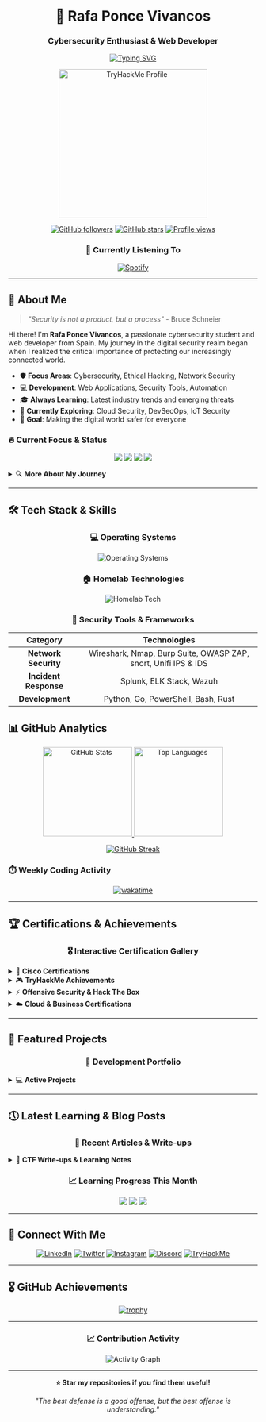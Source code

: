 
<div align="center">

# 🚀 Rafa Ponce Vivancos

### Cybersecurity Enthusiast & Web Developer

[![Typing SVG](https://readme-typing-svg.herokuapp.com?font=Fira+Code&size=18&duration=2000&pause=1000&color=3382ED&background=FFFFFF00&center=true&vCenter=true&width=600&lines=Cybersecurity+Student+%26+Researcher;Web+Development+Enthusiast;Always+Learning+New+Technologies;Protecting+Digital+Spaces)](https://git.io/typing-svg)

<p>
  <img src="https://tryhackme-badges.s3.amazonaws.com/raf181.png" alt="TryHackMe Profile" width="300"/>
</p>

[![GitHub followers](https://img.shields.io/github/followers/raf181?label=Follow&style=social)](https://github.com/raf181)
[![GitHub stars](https://img.shields.io/github/stars/raf181?label=Stars&style=social)](https://github.com/raf181)
[![Profile views](https://komarev.com/ghpvc/?username=raf181&color=3382ed&style=flat-square)](https://github.com/raf181)

### 🎵 Currently Listening To

[![Spotify](https://raf181-spotify-github-readme.vercel.app/api/spotify-playing)](https://open.spotify.com/user/raf181_)

</div>

---

## 🎯 About Me

> *"Security is not a product, but a process"* - Bruce Schneier

Hi there! I'm **Rafa Ponce Vivancos**, a passionate cybersecurity student and web developer from Spain. My journey in the digital security realm began when I realized the critical importance of protecting our increasingly connected world.

- 🛡️ **Focus Areas**: Cybersecurity, Ethical Hacking, Network Security
- 💻 **Development**: Web Applications, Security Tools, Automation
- 🎓 **Always Learning**: Latest industry trends and emerging threats
- 🌱 **Currently Exploring**: Cloud Security, DevSecOps, IoT Security
- 🎯 **Goal**: Making the digital world safer for everyone

### 🔥 Current Focus & Status

<div align="center">

![](https://img.shields.io/badge/Status-Learning%20Cloud%20Security-success?style=flat-square&logo=amazon-aws&logoColor=white)
![](https://img.shields.io/badge/Location-Spain%20🇪🇸-informational?style=flat-square&logo=google-maps&logoColor=white)
![](https://img.shields.io/badge/CTF%20Rank-Rising-orange?style=flat-square&logo=tryhackme&logoColor=white)
![](https://img.shields.io/badge/Favorite%20OS-Debian-red?style=flat-square&logo=debian&logoColor=white)

</div>

<details>
<summary>🔍 <b>More About My Journey</b></summary>
<br>

My interest in cybersecurity began when I realized how vulnerable our online presence can be to various threats. I've been studying and experimenting with different tools and techniques to enhance my knowledge in this field and to help protect myself and others online.

I believe that cybersecurity is not just about technology, it's about understanding human behavior, business processes, and the ever-evolving threat landscape. This holistic approach drives my continuous learning and professional development.

</details>


---

## 🛠️ Tech Stack & Skills

<div align="center">

### 💻 Operating Systems

<img src="https://skillicons.dev/icons?i=windows,debian,linux,redhat,raspberrypi" alt="Operating Systems"/>

### 🏠 Homelab Technologies

<img src="https://skillicons.dev/icons?i=cloudflare,docker,prometheus,sqlite,vscode,ansible" alt="Homelab Tech"/>

### 🔐 Security Tools & Frameworks

</div>

<div align="center">

| Category | Technologies |
|:--------:|:------------:|
| **Network Security** | Wireshark, Nmap, Burp Suite, OWASP ZAP, snort, Unifi IPS & IDS |
| **Incident Response** | Splunk, ELK Stack, Wazuh |
| **Development** | Python, Go, PowerShell, Bash, Rust |

</div>

## 📊 GitHub Analytics

<div align="center">

<a href="https://github.com/raf181">
  <img height="180em" src="https://github-readme-stats.vercel.app/api?username=raf181&show_icons=true&count_private=true&title_color=3382ed&text_color=ffffff&icon_color=facc15&bg_color=1c1917&hide_border=true" alt="GitHub Stats"/>
  <img height="180em" src="https://github-readme-stats.vercel.app/api/top-langs/?username=raf181&layout=compact&title_color=3382ed&text_color=ffffff&bg_color=1c1917&hide_border=true" alt="Top Languages"/>
</a>

</div>

<div align="center">

[![GitHub Streak](https://streak-stats.demolab.com?user=raf181&theme=dark&hide_border=true&background=1C1917&stroke=3382ED&ring=3382ED&fire=FACC15&currStreakLabel=FFFFFF&sideNums=FFFFFF&currStreakNum=FFFFFF&dates=FFFFFF&sideLabels=FFFFFF)](https://git.io/streak-stats)

</div>

### ⏱️ Weekly Coding Activity

<div align="center">

[![wakatime](https://github-readme-stats.vercel.app/api/wakatime?username=raf181&layout=compact&theme=dark&bg_color=1c1917&title_color=3382ed&text_color=ffffff&hide_border=true)](https://wakatime.com/@raf181)

</div>

---

## 🏆 Certifications & Achievements

<div align="center">

### 🎖️ Interactive Certification Gallery

</div>

<details>
<summary>🔐 <b>Cisco Certifications</b></summary>
<br>

### Cybersecurity Track

<div align="center">
<a href="https://www.credly.com/badges/4f66ef73-ae9d-4966-8d23-96ee756d6d38/public_url" title="Junior Cybersecurity Analyst Career Path">
  <img src="https://github.com/user-attachments/assets/acf26c35-1844-4bd5-a4b0-e447a8f3f9ff" width="80" alt="Junior Cybersecurity Analyst"/>
</a>
<a href="https://www.credly.com/badges/3d308ea4-aacb-4a3e-8806-b9b2ac1bdc00/public_url" title="Ethical Hacker">
  <img src="https://github.com/raf181/raf181/assets/93051606/7323066c-c856-4a16-93db-3fd383dc4b0e" width="80" alt="Ethical Hacker"/>
</a>
<a href="https://www.credly.com/badges/3490a74f-ec44-42f7-8b21-0de5bce92f72/public_url" title="Cyber Threat Management">
  <img src="https://github.com/user-attachments/assets/fe7e658e-39ab-48bf-b765-22c5daf55188" width="80" alt="Cyber Threat Management"/>
</a>
<a href="https://www.credly.com/badges/5fefd5d8-136e-454e-bc36-e308e6b89d93/public_url" title="Endpoint Security">
  <img src="https://github.com/raf181/raf181/assets/93051606/a2081547-b789-4c7b-aa92-428b275c0b10" width="80" alt="Endpoint Security"/>
</a>
<a href="https://www.credly.com/badges/ddcef372-6ead-4978-9b75-dfe48abca565/public_url" title="Introduction to Cybersecurity">
  <img src="https://github.com/raf181/raf181/assets/93051606/eefdce47-5eab-4bb8-9cda-b657802b9ace" width="80" alt="Introduction to Cybersecurity"/>
</a>
</div>

### Network Track

<div align="center">
<a href="https://www.credly.com/badges/17b55335-1091-4f83-a746-5166bfbe78ef/public_url" title="Network Defense">
  <img src="https://github.com/user-attachments/assets/2b956de4-fe3d-4cb5-9d9b-1453454e631e" width="80" alt="Network Defense"/>
</a>
<a href="https://www.credly.com/badges/70ea556b-a4a8-4084-90fa-5c3d99628bde/public_url" title="Networking Devices and Initial Configuration">
  <img src="https://github.com/raf181/raf181/assets/93051606/a616342a-c7c6-4c28-98b2-b0461abd9893" width="80" alt="Networking Devices"/>
</a>
<a href="https://www.credly.com/badges/cd83f4ea-92f9-448c-a0ed-89d5aff66641/public_url" title="Networking Basics">
  <img src="https://github.com/raf181/raf181/assets/93051606/223d8ddd-ce83-42f4-8f36-4d084bba3c07" width="80" alt="Networking Basics"/>
</a>
</div>

### IoT & Hardware

<div align="center">
<a href="https://www.credly.com/badges/35fde3ca-41d5-4f4e-8c42-721281b0e67f/public_url" title="Introduction to IoT">
  <img src="https://github.com/user-attachments/assets/590550f9-b252-4aa5-b387-b835d2e81801" width="80" alt="IoT"/>
</a>
<a href="https://www.credly.com/badges/e8b668f8-741c-467c-956e-c5ed48dbf6e1/public_url" title="Computer Hardware Basics">
  <img src="https://github.com/raf181/raf181/assets/93051606/513a5397-b8de-49f9-bec6-517f991da685" width="80" alt="Hardware"/>
</a>
<a href="https://www.credly.com/badges/88e543c0-72c7-4f7d-9c5d-6736e53960a2/public_url" title="Operating Systems Basics">
  <img src="https://github.com/user-attachments/assets/a7d583ed-d7ec-4d45-97f4-c0bf64f3d1bc" width="80" alt="OS Basics"/>
</a>
</div>

</details>

<details>
<summary>🎮 <b>TryHackMe Achievements</b></summary>
<br>

### Recent Completions

<div align="center">
<a href="https://tryhackme.com/r/p/raf181.personal" title="Advent of Cyber 24">
  <img src="https://github.com/user-attachments/assets/9796f19f-07f2-45c1-928c-d8d0d9a247ab" width="80" alt="Advent of Cyber 24"/>
</a>
<a href="https://tryhackme.com/r/p/raf181.personal" title="OhSINT">
  <img src="https://github.com/user-attachments/assets/ad0bde65-f330-4d8a-a1a4-5998b422b65a" width="80" alt="OhSINT"/>
</a>
<a href="https://tryhackme.com/r/p/raf181.personal" title="Webbed">
  <img src="https://github.com/user-attachments/assets/29c18832-23f8-407e-953b-8a4d9546e7e7" width="80" alt="Webbed"/>
</a>
<a href="https://tryhackme.com/r/p/raf181.personal" title="OWASP Top 10">
  <img src="https://github.com/user-attachments/assets/4022ca1e-b96d-4d7d-ac63-1f2a0096c097" width="80" alt="OWASP Top 10"/>
</a>
<a href="https://tryhackme.com/r/p/raf181.personal" title="Mr. Robot">
  <img src="https://github.com/user-attachments/assets/3aa1bd4a-ace6-4305-9566-0dd0c7ea98bd" width="80" alt="Mr. Robot"/>
</a>
</div>

### Advanced Challenges

<div align="center">
<a href="https://tryhackme.com/r/p/raf181.personal" title="Hash Cracker">
  <img src="https://github.com/user-attachments/assets/e0e6e260-e969-48e9-8419-95bd9fbd7c86" width="80" alt="Hash Cracker"/>
</a>
<a href="https://tryhackme.com/r/p/raf181.personal" title="Introduction to Security Engineering">
  <img src="https://github.com/user-attachments/assets/e7166c8e-c22a-424b-8b03-d554e064faa8" width="80" alt="Security Engineering"/>
</a>
<a href="https://tryhackme.com/r/p/raf181.personal" title="cat linux.txt">
  <img src="https://github.com/user-attachments/assets/acba492d-f906-4fd9-9f03-8f9777328011" width="80" alt="cat linux.txt"/>
</a>
<a href="https://tryhackme.com/r/p/raf181.personal" title="Cyber Ready">
  <img src="https://github.com/user-attachments/assets/dabd0cd1-1360-4996-a84e-7355d8299f8d" width="80" alt="Cyber Ready"/>
</a>
</div>

</details>

<details>
<summary>⚡ <b>Offensive Security & Hack The Box</b></summary>
<br>

### Penetration Testing

<div align="center">
<a href="https://www.offsec.com" title="Offensive Security Training">
  <img src="https://github.com/user-attachments/assets/bccf410a-0d2e-4677-ae02-abb910cb4bff" width="80" alt="OffSec"/>
</a>
<a href="https://academy.hackthebox.com/achievement/badge/c155474e-8bce-11ef-864f-bea50ffe6cb4" title="Hack The Box Academy">
  <img src="https://github.com/user-attachments/assets/7e98d3a2-fcca-4c1b-b5dc-6e371a066de9" width="80" alt="HTB Academy"/>
</a>
</div>

</details>

<details>
<summary>☁️ <b>Cloud & Business Certifications</b></summary>
<br>

### Google Cloud & Security

<div align="center">
<a href="https://skillshop.exceedlms.com/student/award/1y46cRQwcuXGhf1qrQYDSEuD" title="Cloud Computing">
  <img src="https://github.com/user-attachments/assets/c4af3836-d8be-4bb0-94c8-2f86a3f9fbd0" width="80" alt="Cloud Computing"/>
</a>
<a href="https://skillshop.exceedlms.com/student/award/XZ335nzFW1LCt4WqMav552Kk" title="Cybersecurity in Remote Work">
  <img src="https://github.com/user-attachments/assets/cb2b1fa5-09d6-4eef-a49b-7402f7547380" width="80" alt="Remote Work Security"/>
</a>
</div>

</details>

---

## 🚀 Featured Projects

<div align="center">

### 🔧 Development Portfolio

</div>

<details>
<summary>💻 <b>Active Projects</b></summary>
<br>

- **[Ghostkey Project](https://github.com/Ghostkey-Project)** - C2 server infrastructure with Go/Python backend
- **[NetTool](https://github.com/NetScout-Go)** -  Open-source project focused on network diagnostics tool
- **Personal Research** - Ongoing security research and tool development

### 📊 TryHackMe Progress Dashboard

<div align="center">

![TryHackMe Stats](https://github-readme-stats.vercel.app/api/pin/?username=raf181&repo=tryhackme-progress&theme=dark&bg_color=1c1917&title_color=3382ed&text_color=ffffff&hide_border=true)

**Current THM Rank:** ![](https://img.shields.io/badge/Rank-Top%2010%25-brightgreen?style=flat-square&logo=tryhackme)
**Completed Rooms:** ![](https://img.shields.io/badge/Rooms-25+-blue?style=flat-square&logo=tryhackme)
**Streak:** ![](https://img.shields.io/badge/Streak-15%20days-orange?style=flat-square&logo=fire)

</div>

</details>

---

## 🕔 Latest Learning & Blog Posts

<div align="center">

### 📖 Recent Articles & Write-ups

</div>

<details>
<summary>📝 <b>CTF Write-ups & Learning Notes</b></summary>
<br>

- 🔐 **[TryHackMe: Mr. Robot Walkthrough](https://learn.raf-181.org/writeups/mr-robot)** - Complete walkthrough with privilege escalation
- 🌐 **[OWASP Top 10 Analysis](https://learn.raf-181.org/security/owasp-analysis)** - Deep dive into web application vulnerabilities  
- 🛡️ **[Network Defense Strategies](https://learn.raf-181.org/defense/network-security)** - IDS/IPS implementation and monitoring
- ☁️ **[Cloud Security Best Practices](https://learn.raf-181.org/cloud/security-practices)** - AWS & Azure security configurations

</details>

<div align="center">

### 📈 Learning Progress This Month

![](https://img.shields.io/badge/Hours%20Studied-42-blue?style=for-the-badge&logo=clock)
![](https://img.shields.io/badge/CTF%20Challenges-8-green?style=for-the-badge&logo=flag)
![](https://img.shields.io/badge/New%20Tools-5-purple?style=for-the-badge&logo=tools)

</div>

---

## 📲 Connect With Me

<div align="center">

[![LinkedIn](https://img.shields.io/badge/LinkedIn-0077B5?style=for-the-badge&logo=linkedin&logoColor=white)](https://linkedin.com/in/raf181)
[![Twitter](https://img.shields.io/badge/Twitter-1DA1F2?style=for-the-badge&logo=twitter&logoColor=white)](https://twitter.com/raf181_)
[![Instagram](https://img.shields.io/badge/Instagram-E4405F?style=for-the-badge&logo=instagram&logoColor=white)](https://instagram.com/raf181_)
[![Discord](https://img.shields.io/badge/Discord-7289DA?style=for-the-badge&logo=discord&logoColor=white)](https://discord.com/users/raf181_#7154)
[![TryHackMe](https://img.shields.io/badge/TryHackMe-212C42?style=for-the-badge&logo=tryhackme&logoColor=white)](https://tryhackme.com/p/raf181)

</div>

---

## 🎖️ GitHub Achievements

<div align="center">

[![trophy](https://github-profile-trophy.vercel.app/?username=raf181&theme=darkhub&no-frame=true&margin-w=15&margin-h=15&column=4)](https://github.com/ryo-ma/github-profile-trophy)

</div>

---

<div align="center">

### 📈 Contribution Activity

![Activity Graph](https://github-readme-activity-graph.vercel.app/graph?username=raf181&bg_color=1c1917&color=ffffff&line=3382ed&point=facc15&area=true&hide_border=true)

</div>

---

<div align="center">

**⭐ Star my repositories if you find them useful!**

*"The best defense is a good offense, but the best offense is understanding."*

</div>
